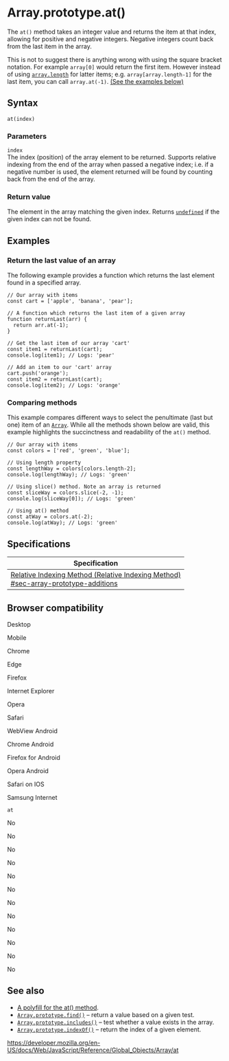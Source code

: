 Array.prototype.at()
====================

The `at()` method takes an integer value and returns the item at that index, allowing for positive and negative integers. Negative integers count back from the last item in the array.

This is not to suggest there is anything wrong with using the square bracket notation. For example `array[0]` would return the first item. However instead of using [`array.length`](length) for latter items; e.g. `array[array.length-1]` for the last item, you can call `array.at(-1)`. [(See the examples below)](#examples)

Syntax
------

    at(index)

### Parameters

`index`  
The index (position) of the array element to be returned. Supports relative indexing from the end of the array when passed a negative index; i.e. if a negative number is used, the element returned will be found by counting back from the end of the array.

### Return value

The element in the array matching the given index. Returns [`undefined`](../undefined) if the given index can not be found.

Examples
--------

### Return the last value of an array

The following example provides a function which returns the last element found in a specified array.

    // Our array with items
    const cart = ['apple', 'banana', 'pear'];

    // A function which returns the last item of a given array
    function returnLast(arr) {
      return arr.at(-1);
    }

    // Get the last item of our array 'cart'
    const item1 = returnLast(cart);
    console.log(item1); // Logs: 'pear'

    // Add an item to our 'cart' array
    cart.push('orange');
    const item2 = returnLast(cart);
    console.log(item2); // Logs: 'orange'

### Comparing methods

This example compares different ways to select the penultimate (last but one) item of an [`Array`](../array). While all the methods shown below are valid, this example highlights the succinctness and readability of the `at()` method.

    // Our array with items
    const colors = ['red', 'green', 'blue'];

    // Using length property
    const lengthWay = colors[colors.length-2];
    console.log(lengthWay); // Logs: 'green'

    // Using slice() method. Note an array is returned
    const sliceWay = colors.slice(-2, -1);
    console.log(sliceWay[0]); // Logs: 'green'

    // Using at() method
    const atWay = colors.at(-2);
    console.log(atWay); // Logs: 'green'

Specifications
--------------

<table><thead><tr class="header"><th>Specification</th></tr></thead><tbody><tr class="odd"><td><a href="https://tc39.es/proposal-relative-indexing-method/#sec-array-prototype-additions">Relative Indexing Method (Relative Indexing Method)<br />
<span class="small">#sec-array-prototype-additions</span></a></td></tr></tbody></table>

Browser compatibility
---------------------

Desktop

Mobile

Chrome

Edge

Firefox

Internet Explorer

Opera

Safari

WebView Android

Chrome Android

Firefox for Android

Opera Android

Safari on IOS

Samsung Internet

`at`

No

No

No

No

No

No

No

No

No

No

No

No

See also
--------

-   [A polyfill for the at() method](https://github.com/tc39/proposal-relative-indexing-method#polyfill).
-   [`Array.prototype.find()`](find) – return a value based on a given test.
-   [`Array.prototype.includes()`](includes) – test whether a value exists in the array.
-   [`Array.prototype.indexOf()`](indexof) – return the index of a given element.

<a href="https://developer.mozilla.org/en-US/docs/Web/JavaScript/Reference/Global_Objects/Array/at" class="_attribution-link">https://developer.mozilla.org/en-US/docs/Web/JavaScript/Reference/Global_Objects/Array/at</a>
